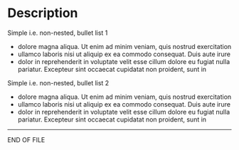 # Description

Simple i.e. non-nested, bullet list 1
- dolore magna aliqua. Ut enim ad minim veniam, quis nostrud exercitation
- ullamco laboris nisi ut aliquip ex ea commodo consequat. Duis aute irure
- dolor in reprehenderit in voluptate velit esse cillum dolore eu fugiat nulla pariatur. Excepteur sint occaecat cupidatat non proident, sunt in

Simple i.e. non-nested, bullet list 2
- dolore magna aliqua. Ut enim ad minim veniam, quis nostrud exercitation
- ullamco laboris nisi ut aliquip ex ea commodo consequat. Duis aute irure
- dolor in reprehenderit in voluptate velit esse cillum dolore eu fugiat nulla pariatur. Excepteur sint occaecat cupidatat non proident, sunt in

---

END OF FILE
